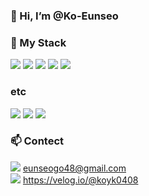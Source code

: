 ### 👋 Hi, I’m @Ko-Eunseo

### 🌱 My Stack
<img src="https://img.shields.io/badge/React-blue?style=for-the-badge&logo=React&logoColor=white"> <img src="https://img.shields.io/badge/HTML5-e34f26?style=for-the-badge&logo=HTML5&logoColor=white"> <img src="https://img.shields.io/badge/CSS3-1572b6?style=for-the-badge&logo=CSS3&logoColor=white"> <img src="https://img.shields.io/badge/JavaScript-f7df1e?style=for-the-badge&logo=JavaScript&logoColor=black"> <img src="https://img.shields.io/badge/styled components-1572b6?style=for-the-badge&logo=styled-components&logoColor=white">

### etc
<img src="https://img.shields.io/badge/Visual Studio Code-007acc?style=for-the-badge&logo=Visual-Studio-Code&logoColor=white"> <img src="https://img.shields.io/badge/Figma-f24e1e?style=for-the-badge&logo=Figma&logoColor=white"> <img src="https://img.shields.io/badge/Slack-4a154b?style=for-the-badge&logo=Slack&logoColor=white"> 

### 📫 Contect
<img src="https://img.shields.io/badge/Gmail-ea4335?style=flat&logo=Gmail&logoColor=white"> eunseogo48@gmail.com
<br /><img src="https://img.shields.io/badge/Velog-20c997?style=flat&logo=Velog&logoColor=white"> https://velog.io/@koyk0408
